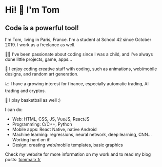 # Hi! 👋 I'm Tom

## Code is a powerful tool!

I'm Tom, living in Paris, France.
I'm a student at School 42 since October 2019. I work as a freelance as well.

👨‍💻 I've been passionate about coding since I was a child, and I've always done little projects, game, apps...

🎨 I enjoy coding creative stuff with coding, such as animations, web/mobile designs, and random art generation.

📈 I have a growing interest for finance, especially automatic trading, AI trading and cryptos.

🏀 I play basketball as well :)

I can do:
- Web: HTML, CSS, JS, VueJS, ReactJS
- Programming: C/C++, Python
- Mobile apps: React Native, native Android
- Machine learning: regressions, neural network, deep learning, CNN... Working hard on it!
- Design: creating web/mobile templates, basic graphics

Check my website for more information on my work and to read my blog posts: [tommarx.fr](https://tommarx.fr)
